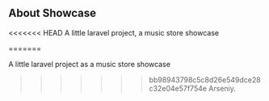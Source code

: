 
## About Showcase

<<<<<<< HEAD
A little laravel project, a music store showcase

=======

A little laravel project as a music store showcase

>>>>>>> bb98943798c5c8d26e549dce28c32e04e57f754e
Arseniy.
